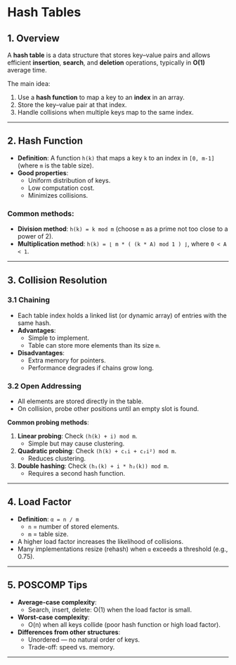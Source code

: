 <!-- File: computer_science_fundamentals/data_structures/hash_tables.md -->

# Hash Tables

## 1. Overview

A **hash table** is a data structure that stores key–value pairs and allows efficient **insertion**, **search**, and **deletion** operations, typically in **O(1)** average time.

The main idea:
1. Use a **hash function** to map a key to an **index** in an array.
2. Store the key–value pair at that index.
3. Handle collisions when multiple keys map to the same index.

---

## 2. Hash Function

- **Definition**: A function `h(k)` that maps a key `k` to an index in `[0, m-1]` (where `m` is the table size).
- **Good properties**:
  - Uniform distribution of keys.
  - Low computation cost.
  - Minimizes collisions.

### Common methods:
- **Division method**: `h(k) = k mod m` (choose `m` as a prime not too close to a power of 2).
- **Multiplication method**: `h(k) = ⌊ m * ( (k * A) mod 1 ) ⌋`, where `0 < A < 1`.

---

## 3. Collision Resolution

### 3.1 Chaining
- Each table index holds a linked list (or dynamic array) of entries with the same hash.
- **Advantages**:
  - Simple to implement.
  - Table can store more elements than its size `m`.
- **Disadvantages**:
  - Extra memory for pointers.
  - Performance degrades if chains grow long.

### 3.2 Open Addressing
- All elements are stored directly in the table.
- On collision, probe other positions until an empty slot is found.

**Common probing methods**:
1. **Linear probing**: Check `(h(k) + i) mod m`.
   - Simple but may cause clustering.
2. **Quadratic probing**: Check `(h(k) + c₁i + c₂i²) mod m`.
   - Reduces clustering.
3. **Double hashing**: Check `(h₁(k) + i * h₂(k)) mod m`.
   - Requires a second hash function.

---

## 4. Load Factor

- **Definition**: `α = n / m`
  - `n` = number of stored elements.
  - `m` = table size.
- A higher load factor increases the likelihood of collisions.
- Many implementations resize (rehash) when `α` exceeds a threshold (e.g., 0.75).

---

## 5. POSCOMP Tips

- **Average-case complexity**:
  - Search, insert, delete: O(1) when the load factor is small.
- **Worst-case complexity**:
  - O(n) when all keys collide (poor hash function or high load factor).
- **Differences from other structures**:
  - Unordered — no natural order of keys.
  - Trade-off: speed vs. memory.

---

